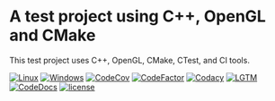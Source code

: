 # A test project using C++, OpenGL and CMake
 This test project uses C++, OpenGL, CMake, CTest, and CI tools.

 [![Linux](https://img.shields.io/travis/yattabyte/TestProject?label=Linux%20Build&logo=Travis)](https://travis-ci.com/Yattabyte/TestProject)
 [![Windows](https://img.shields.io/appveyor/ci/yattabyte/TestProject?label=Windows%20Build&logo=Appveyor)](https://ci.appveyor.com/project/Yattabyte/TestProject)
 [![CodeCov](https://img.shields.io/codecov/c/gh/yattabyte/TestProject?label=Code%20Coverage&logo=CodeCov)](https://codecov.io/gh/Yattabyte/TestProject)
 [![CodeFactor](https://img.shields.io/codefactor/grade/github/yattabyte/TestProject?label=Code%20Factor&logo=CodeFactor)](https://www.codefactor.io/repository/github/yattabyte/TestProject)
 [![Codacy](https://img.shields.io/codacy/grade/a9a677dfcdc54b5987624393527b6b19?label=Code%20Quality&logo=Codacy)](https://www.codacy.com/manual/Yattabyte/TestProject)
 [![LGTM](https://img.shields.io/lgtm/grade/cpp/github/Yattabyte/TestProject?label=Code%20Quality&logo=LGTM)](https://lgtm.com/projects/g/Yattabyte/TestProject)
 [![CodeDocs](https://codedocs.xyz/Yattabyte/TestProject.svg)](https://codedocs.xyz/Yattabyte/TestProject/)
 [![license](https://img.shields.io/github/license/Yattabyte/TestProject?label=License&logo=github)](https://github.com/Yattabyte/TestProject/blob/master/LICENSE)